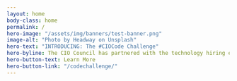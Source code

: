 ```yaml
---
layout: home
body-class: home
permalink: /
hero-image: "/assets/img/banners/test-banner.png"
image-alt: "Photo by Headway on Unsplash"
hero-text: "INTRODUCING: The #CIOCode Challenge"
hero-byline: The CIO Council has partnered with the technology hiring experts at HackerRank to pilot the first, large-scale, inter-agency code challenge.
hero-button-text: Learn More
hero-button-link: "/codechallenge/"
---
```

